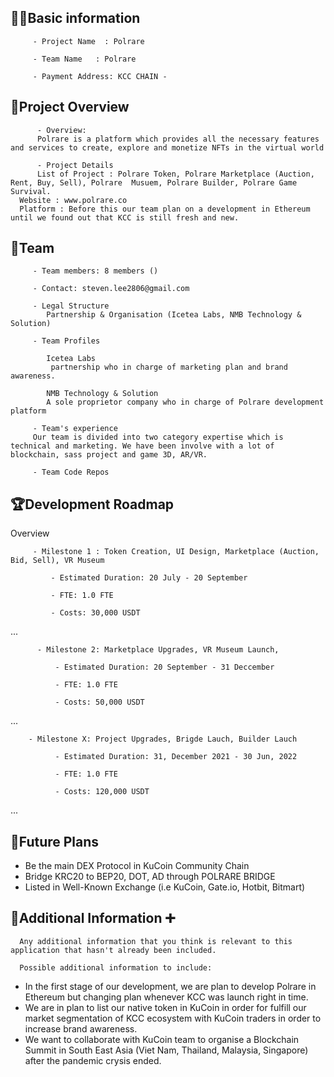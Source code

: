 ## 🧑‍💻Basic information

         - Project Name  : Polrare

         - Team Name   : Polrare

         - Payment Address: KCC CHAIN -

## 🎯Project Overview

          - Overview:
          Polrare is a platform which provides all the necessary features and services to create, explore and monetize NFTs in the virtual world

          - Project Details
          List of Project : Polrare Token, Polrare Marketplace (Auction, Rent, Buy, Sell), Polrare  Musuem, Polrare Builder, Polrare Game Survival.
      Website : www.polrare.co
      Platform : Before this our team plan on a development in Ethereum until we found out that KCC is still fresh and new.

## 👥Team

         - Team members: 8 members ()

         - Contact: steven.lee2806@gmail.com

         - Legal Structure
            Partnership & Organisation (Icetea Labs, NMB Technology & Solution)

         - Team Profiles

            Icetea Labs
             partnership who in charge of marketing plan and brand awareness.

            NMB Technology & Solution
            A sole proprietor company who in charge of Polrare development platform

         - Team's experience
         Our team is divided into two category expertise which is technical and marketing. We have been involve with a lot of blockchain, sass project and game 3D, AR/VR.

         - Team Code Repos

## 🏆Development Roadmap

Overview

         - Milestone 1 : Token Creation, UI Design, Marketplace (Auction, Bid, Sell), VR Museum

             - Estimated Duration: 20 July - 20 September

             - FTE: 1.0 FTE

             - Costs: 30,000 USDT

...

          - Milestone 2: Marketplace Upgrades, VR Museum Launch, 

              - Estimated Duration: 20 September - 31 Deccember

              - FTE: 1.0 FTE

              - Costs: 50,000 USDT

...

        - Milestone X: Project Upgrades, Brigde Lauch, Builder Lauch

              - Estimated Duration: 31, December 2021 - 30 Jun, 2022

              - FTE: 1.0 FTE

              - Costs: 120,000 USDT

...

## 📡Future Plans

- Be the main DEX Protocol in KuCoin Community Chain
- Bridge KRC20 to BEP20, DOT, AD through POLRARE BRIDGE
- Listed in Well-Known Exchange (i.e KuCoin, Gate.io, Hotbit, Bitmart)

## 🙋Additional Information ➕

      Any additional information that you think is relevant to this application that hasn't already been included.

      Possible additional information to include:

- In the first stage of our development, we are plan to develop Polrare in Ethereum but changing plan
  whenever KCC was launch right in time.
- We are in plan to list our native token in KuCoin in order for fulfill our market segmentation of KCC ecosystem with
  KuCoin traders in order to increase brand awareness.
- We want to collaborate with KuCoin team to organise a Blockchain Summit in South East Asia (Viet Nam, Thailand, Malaysia, Singapore) after the pandemic crysis ended.
